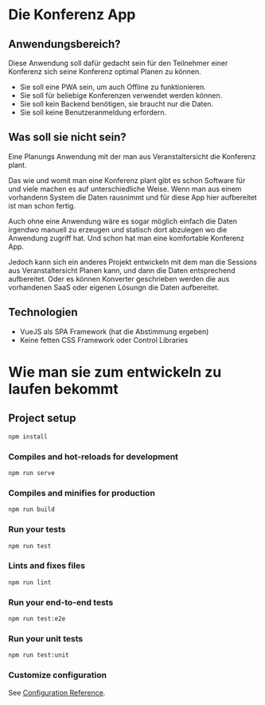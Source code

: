 # Die Konferenz App

## Anwendungsbereich?

Diese Anwendung soll dafür gedacht sein für den Teilnehmer einer Konferenz sich seine Konferenz optimal Planen zu können. 

 * Sie soll eine PWA sein, um auch Offline zu funktionieren.
 * Sie soll für beliebige Konferenzen verwendet werden können.
 * Sie soll kein Backend benötigen, sie braucht nur die Daten.
 * Sie soll keine Benutzeranmeldung erfordern.

## Was soll sie nicht sein?

Eine Planungs Anwendung mit der man aus Veranstaltersicht die Konferenz plant. 

Das wie und womit man eine Konferenz plant gibt es schon Software für und viele machen es auf unterschiedliche Weise. Wenn man aus einem vorhandenn System die Daten rausnimmt und für diese App hier aufbereitet ist man schon fertig.

Auch ohne eine Anwendung wäre es sogar möglich einfach die Daten irgendwo manuell zu erzeugen und statisch dort abzulegen wo die Anwendung zugriff hat. Und schon hat man eine komfortable Konferenz App.

Jedoch kann sich ein anderes Projekt entwickeln mit dem man die Sessions aus Veranstaltersicht Planen kann, und dann die Daten entsprechend aufbereitet. Oder es können Konverter geschrieben werden die aus vorhandenen SaaS oder eigenen Lösungn die Daten aufbereitet. 

## Technologien

* VueJS als SPA Framework (hat die Abstimmung ergeben)
* Keine fetten CSS Framework oder Control Libraries

# Wie man sie zum entwickeln zu laufen bekommt

## Project setup
```
npm install
```

### Compiles and hot-reloads for development
```
npm run serve
```

### Compiles and minifies for production
```
npm run build
```

### Run your tests
```
npm run test
```

### Lints and fixes files
```
npm run lint
```

### Run your end-to-end tests
```
npm run test:e2e
```

### Run your unit tests
```
npm run test:unit
```

### Customize configuration
See [Configuration Reference](https://cli.vuejs.org/config/).

